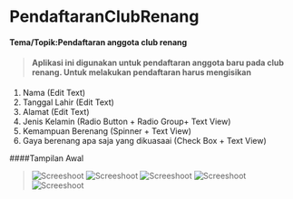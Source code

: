 # PendaftaranClubRenang
#### Tema/Topik:Pendaftaran anggota club renang
>#### Aplikasi ini digunakan untuk pendaftaran anggota baru pada club renang. Untuk melakukan pendaftaran harus mengisikan
1. Nama (Edit Text)
2. Tanggal Lahir (Edit Text)
3. Alamat (Edit Text)
4. Jenis Kelamin (Radio Button + Radio Group+ Text View)
5. Kemampuan Berenang (Spinner + Text View)
6. Gaya berenang apa saja yang dikuasaai (Check Box + Text View)

####Tampilan Awal
>![Screeshoot](https://github.com/MuhammadMuhsin/PendaftaranClubRenang/blob/master/HasilData.png)
>![Screeshoot](https://github.com/MuhammadMuhsin/PendaftaranClubRenang/blob/master/IsiData.png)
>![Screeshoot](https://github.com/MuhammadMuhsin/PendaftaranClubRenang/blob/master/TampilanAwal.png)
>![Screeshoot](https://github.com/MuhammadMuhsin/PendaftaranClubRenang/blob/master/Validasi.png)
>![Screeshoot](https://github.com/MuhammadMuhsin/PendaftaranClubRenang/blob/master/Validasi1.png)
